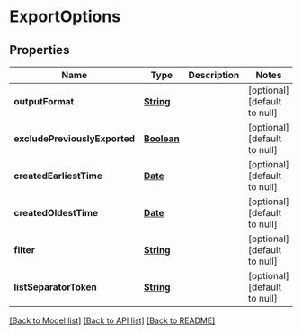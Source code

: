 # ExportOptions
## Properties

Name | Type | Description | Notes
------------ | ------------- | ------------- | -------------
**outputFormat** | [**String**](string) |  | [optional] [default to null]
**excludePreviouslyExported** | [**Boolean**](boolean) |  | [optional] [default to null]
**createdEarliestTime** | [**Date**](DateTime) |  | [optional] [default to null]
**createdOldestTime** | [**Date**](DateTime) |  | [optional] [default to null]
**filter** | [**String**](string) |  | [optional] [default to null]
**listSeparatorToken** | [**String**](string) |  | [optional] [default to null]

[[Back to Model list]](../README#documentation-for-models) [[Back to API list]](../README#documentation-for-api-endpoints) [[Back to README]](../README)

